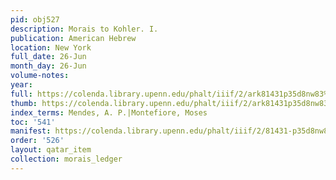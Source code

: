 ```yaml
---
pid: obj527
description: Morais to Kohler. I.
publication: American Hebrew
location: New York
full_date: 26-Jun
month_day: 26-Jun
volume-notes:
year:
full: https://colenda.library.upenn.edu/phalt/iiif/2/ark81431p35d8nw83%2FSHA256E-s7111758--e58b70e3c4161af77e46b692d15b23750ea69524a5c1f94682c34ed43f5a6c79.jpeg/full/3500,/0/default.jpg
thumb: https://colenda.library.upenn.edu/phalt/iiif/2/ark81431p35d8nw83%2FSHA256E-s7111758--e58b70e3c4161af77e46b692d15b23750ea69524a5c1f94682c34ed43f5a6c79.jpeg/full/!200,200/0/default.jpg
index_terms: Mendes, A. P.|Montefiore, Moses
toc: '541'
manifest: https://colenda.library.upenn.edu/phalt/iiif/2/81431-p35d8nw83/manifest
order: '526'
layout: qatar_item
collection: morais_ledger
---
```

